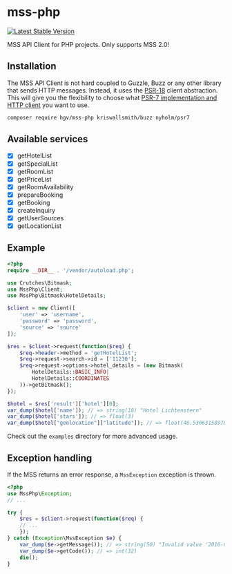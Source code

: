 # mss-php

[![Latest Stable Version](https://img.shields.io/packagist/v/hgv/mss-php.svg?style=flat-square)](https://packagist.org/packages/hgv/mss-php)

MSS API Client for PHP projects.
Only supports MSS 2.0!

## Installation

The MSS API Client is not hard coupled to Guzzle, Buzz or any other library that sends
HTTP messages. Instead, it uses the [PSR-18](https://www.php-fig.org/psr/psr-18/) client abstraction.
This will give you the flexibility to choose what
[PSR-7 implementation and HTTP client](https://packagist.org/providers/php-http/client-implementation)
you want to use.

```bash
composer require hgv/mss-php kriswallsmith/buzz nyholm/psr7
```

## Available services

- [x] getHotelList
- [x] getSpecialList
- [x] getRoomList
- [x] getPriceList
- [x] getRoomAvailability
- [x] prepareBooking
- [x] getBooking
- [x] createInquiry
- [x] getUserSources
- [x] getLocationList

## Example

```php
<?php
require __DIR__ . '/vendor/autoload.php';

use Crutches\Bitmask;
use MssPhp\Client;
use MssPhp\Bitmask\HotelDetails;

$client = new Client([
    'user' => 'username',
    'password' => 'password',
    'source' => 'source'
]);

$res = $client->request(function($req) {
    $req->header->method = 'getHotelList';
    $req->request->search->id = ['11230'];
    $req->request->options->hotel_details = (new Bitmask(
        HotelDetails::BASIC_INFO|
        HotelDetails::COORDINATES
    ))->getBitmask();
});

$hotel = $res['result']['hotel'][0];
var_dump($hotel['name']); // => string(18) "Hotel Lichtenstern"
var_dump($hotel['stars']); // => float(3)
var_dump($hotel["geolocation"]["latitude"]); // => float(46.53063158978)
```

Check out the `examples` directory for more advanced usage.

## Exception handling

If the MSS returns an error response, a `MssException` exception is thrown.

```php
<?php
use MssPhp\Exception;
// ...

try {
    $res = $client->request(function($req) {
    // ...
    });
} catch (Exception\MssException $e) {
    var_dump($e->getMessage()); // => string(50) "Invalid value '2016-04-08' for parameter 'arrival'"
    var_dump($e->getCode()); // => int(32)
    die();
}
```
